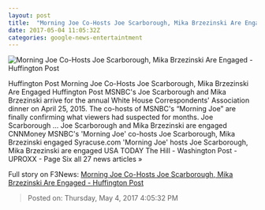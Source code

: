 ```yaml
---
layout: post
title:  "Morning Joe Co-Hosts Joe Scarborough, Mika Brzezinski Are Engaged - Huffington Post"
date: 2017-05-04 11:05:32Z
categories: google-news-entertaintment
---
```


![Morning Joe Co-Hosts Joe Scarborough, Mika Brzezinski Are Engaged - Huffington Post](http://img.huffingtonpost.com/asset/1910_1000/590b07191400008b031a67df.jpeg?cache=y6kbkbkbbk)

Huffington Post Morning Joe Co-Hosts Joe Scarborough, Mika Brzezinski Are Engaged Huffington Post MSNBC's Joe Scarborough and Mika Brzezinski arrive for the annual White House Correspondents' Association dinner on April 25, 2015. The co-hosts of MSNBC's “Morning Joe” are finally confirming what viewers had suspected for months. Joe Scarborough ... Joe Scarborough and Mika Brzezinski are engaged CNNMoney MSNBC's 'Morning Joe' co-hosts Joe Scarborough, Mika Brzezinski engaged Syracuse.com 'Morning Joe' hosts Joe Scarborough, Mika Brzezinski are engaged USA TODAY The Hill - Washington Post - UPROXX - Page Six all 27 news articles »


Full story on F3News: [Morning Joe Co-Hosts Joe Scarborough, Mika Brzezinski Are Engaged - Huffington Post](http://www.f3nws.com/n/mWWCHD)

> Posted on: Thursday, May 4, 2017 4:05:32 PM
